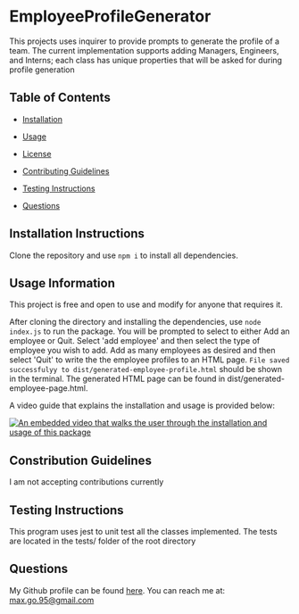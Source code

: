 # EmployeeProfileGenerator



This projects uses inquirer to provide prompts to generate the profile of a team. The current implementation supports adding Managers, Engineers, and Interns; each class has unique properties that will be asked for during profile generation

## Table of Contents

* [Installation](#installation)

* [Usage](#usage)

* [License](#license)

* [Contributing Guidelines](#contributing)

* [Testing Instructions](#tests)

* [Questions](#questions)
## Installation Instructions <a name="installation"></a>
Clone the repository and use ```npm i``` to install all dependencies.

## Usage Information <a name="usage"></a>
This project is free and open to use and modify for anyone that requires it.

After cloning the directory and installing the dependencies, use  ```node index.js```  to run the package. 
You will be prompted to select to either Add an employee or Quit. Select 'add employee' and then select the type of employee you wish to add. Add as many employees as desired and then select 'Quit' to write the the employee profiles to an HTML page. ```File saved successfulyy to dist/generated-employee-profile.html```  should be shown in the terminal. The generated HTML page can be found in dist/generated-employee-page.html.



A video guide that explains the installation and usage is provided below:

[![An embedded video that walks the user through the installation and usage of this package](http://img.youtube.com/vi/DhZHQYmI3Dk/0.jpg)](http://www.youtube.com/watch?v=DhZHQYmI3Dk "ReadMe Generator walkthrough")

## Constribution Guidelines <a name="contributing"></a>
I am not accepting contributions currently

## Testing Instructions <a name="tests"></a>
This program uses jest to unit test all the classes implemented. The tests are located in the tests/ folder of the root directory
## Questions <a name="questions"></a>
My Github profile can be found [here](https://github.com/smg061). 
You can reach me at: max.go.95@gmail.com
